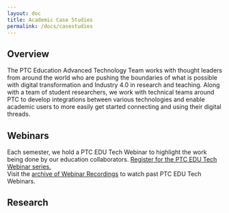 ```yaml
---
layout: doc
title: Academic Case Studies
permalink: /docs/casestudies
---
```


<section class="section">
    <div class="container">
        <h1 class="title header-home">Overview</h1>
        <div class="subtitle">The PTC Education Advanced Technology Team works with thought leaders from around the world who are pushing the boundaries of what is possible with digital transformation and Industry 4.0 in research and teaching. Along with a team of student researchers, we work with technical teams around PTC to develop integrations between various technologies and enable academic users to more easily get started connecting and using their digital threads.
        </div>
    </div>
</section>
<section class="section">
    <div class="container">
        <h1 class="title header-home">Webinars</h1>
        <div class="subtitle">Each semester, we hold a PTC EDU Tech Webinar to highlight the work being done by our education collaborators. <a href="https://docs.google.com/forms/d/e/1FAIpQLSdY4ycp_AAJ4CNSGHRcMVVIT9qJ55Z5aFWB85smU-FEjOotdA/viewform">Register for the PTC EDU Tech Webinar series.</a>
        </div>
        <div>Visit the <a href="https://ptc-education.github.io/docs/casestudies/webinars">archive of Webinar Recordings</a> to watch past PTC EDU Tech Webinars.
        </div>
    </div>
</section>
<section class="section">
    <div class="container">
        <h1 class="title header-home">Research</h1>
        <div class="column is-full" style="position: relative; width: 100%; height: 0; padding-bottom: 56.25%;">
        </div>
    </div>
</section>


